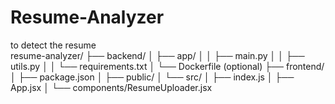 # Resume-Analyzer
to detect the resume
<br>
resume-analyzer/
 ├── backend/
 │   ├── app/
 │   │   ├── main.py
 │   │   ├── utils.py
 │   │   └── requirements.txt
 │   └── Dockerfile  (optional)
 ├── frontend/
 │   ├── package.json
 │   ├── public/
 │   └── src/
 │       ├── index.js
 │       ├── App.jsx
 │       └── components/ResumeUploader.jsx

